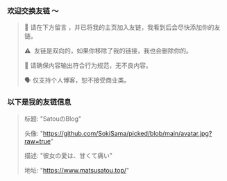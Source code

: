 ###  欢迎交换友链 ～ 



> 👀  请在下方留言 ，并已将我的主页加入友链，我看到后会尽快添加你的友链。
> 
> 
>  ⚠️  友链是双向的，如果你移除了我的链接，我也会删除你的。
> > 
> 
> 🤔  请确保内容输出符合行为规范，无不良内容。
> 
> 🗣️  仅支持个人博客，恕不接受商业类。
>

 


### 以下是我的友链信息

> 标题: "SatouのBlog"
>
> 头像: "https://github.com/SokiSama/picked/blob/main/avatar.jpg?raw=true"
>
> 描述: "彼女の愛は、甘くて痛い"
>
> 地址: "https://www.matsusatou.top/"
